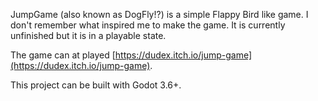 JumpGame (also known as DogFly!?) is a simple Flappy Bird like game. I don't remember what inspired me to make the game. It is currently unfinished but it is in a playable state.

The game can at played [https://dudex.itch.io/jump-game](https://dudex.itch.io/jump-game).

This project can be built with Godot 3.6+.
